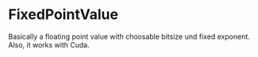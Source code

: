 # FixedPointValue
Basically a floating point value with choosable bitsize und fixed exponent. Also, it works with Cuda.
